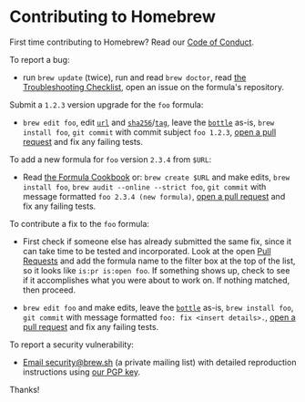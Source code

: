 # Contributing to Homebrew
First time contributing to Homebrew? Read our [Code of Conduct](https://github.com/Homebrew/homebrew/blob/master/CODEOFCONDUCT.md#code-of-conduct).

To report a bug:

- run `brew update` (twice), run and read `brew doctor`, read [the Troubleshooting Checklist](https://github.com/Homebrew/homebrew/blob/master/share/doc/homebrew/Troubleshooting.md#troubleshooting), open an issue on the formula's repository.

Submit a `1.2.3` version upgrade for the `foo` formula:

- `brew edit foo`, edit [`url`](http://www.rubydoc.info/github/Homebrew/homebrew/master/Formula#url-class_method) and [`sha256`](http://www.rubydoc.info/github/Homebrew/homebrew/master/Formula#sha256%3D-class_method)/[`tag`](http://www.rubydoc.info/github/Homebrew/homebrew/master/Formula#url-class_method), leave the [`bottle`](http://www.rubydoc.info/github/Homebrew/homebrew/master/Formula#bottle-class_method) as-is, `brew install foo`, `git commit` with commit subject `foo 1.2.3`, [open a pull request](https://github.com/Homebrew/homebrew/blob/master/share/doc/homebrew/How-To-Open-a-Homebrew-Pull-Request-(and-get-it-merged).md#how-to-open-a-homebrew-pull-request-and-get-it-merged) and fix any failing tests.

To add a new formula for `foo` version `2.3.4` from `$URL`:

- Read [the Formula Cookbook](https://github.com/Homebrew/homebrew/blob/master/share/doc/homebrew/Formula-Cookbook.md#formula-cookbook) or: `brew create $URL` and make edits, `brew install foo`, `brew audit --online --strict foo`, `git commit` with message formatted `foo 2.3.4 (new formula)`, [open a pull request](https://github.com/Homebrew/homebrew/blob/master/share/doc/homebrew/How-To-Open-a-Homebrew-Pull-Request-(and-get-it-merged).md#how-to-open-a-homebrew-pull-request-and-get-it-merged) and fix any failing tests.

To contribute a fix to the `foo` formula:

- First check if someone else has already submitted the same fix, since it can take time to be tested and incorporated. Look at the open [Pull Requests](https://github.com/Homebrew/homebrew/pulls) and add the formula name to the filter box at the top of the list, so it looks like `is:pr is:open foo`. If something shows up, check to see if it accomplishes what you were about to work on. If nothing matched, then proceed.

- `brew edit foo` and make edits, leave the [`bottle`](http://www.rubydoc.info/github/Homebrew/homebrew/master/Formula#bottle-class_method) as-is, `brew install foo`, `git commit` with message formatted `foo: fix <insert details>.`, [open a pull request](https://github.com/Homebrew/homebrew/blob/master/share/doc/homebrew/How-To-Open-a-Homebrew-Pull-Request-(and-get-it-merged).md#how-to-open-a-homebrew-pull-request-and-get-it-merged) and fix any failing tests.

To report a security vulnerability:

- [Email security@brew.sh](mailto:security@brew.sh) (a private mailing list) with detailed reproduction instructions using [our PGP key](https://keybase.io/homebrew/key.asc).

Thanks!
